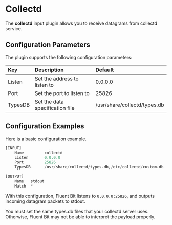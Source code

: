 # Collectd

The **collectd** input plugin allows you to receive datagrams from collectd service.

## Configuration Parameters <a id="config"></a>

The plugin supports the following configuration parameters:

| Key | Description | Default |
| :--- | :--- | :--- |
| Listen | Set the address to listen to | 0.0.0.0 |
| Port | Set the port to listen to | 25826 |
| TypesDB | Set the data specification file | /usr/share/collectd/types.db |

## Configuration Examples <a id="config_example"></a>

Here is a basic configuration example.

```python
[INPUT]
    Name         collectd
    Listen       0.0.0.0
    Port         25826
    TypesDB      /usr/share/collectd/types.db,/etc/collectd/custom.db

[OUTPUT]
    Name   stdout
    Match  *
```

With this configuration, Fluent Bit listens to `0.0.0.0:25826`, and outputs incoming datagram packets to stdout.

You must set the same types.db files that your collectd server uses. Otherwise, Fluent Bit may not be able to interpret the payload properly.

